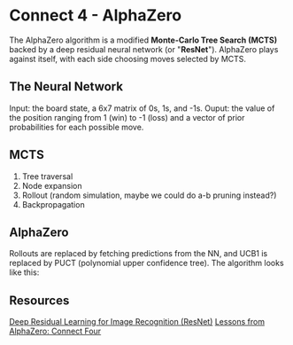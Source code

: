 # Connect 4 - AlphaZero

The AlphaZero algorithm is a modified **Monte-Carlo Tree Search (MCTS)** backed by a deep residual neural network (or "**ResNet**").
AlphaZero plays against itself, with each side choosing moves selected by MCTS.  

## The Neural Network
Input: the board state, a 6x7 matrix of 0s, 1s, and -1s.
Ouput: the value of the position ranging from 1 (win) to -1 (loss) and a vector of prior probabilities for each possible move.

## MCTS
1. Tree traversal
2. Node expansion
3. Rollout (random simulation, maybe we could do a-b pruning instead?)
4. Backpropagation

## AlphaZero 
Rollouts are replaced by fetching predictions from the NN, and UCB1 is replaced by PUCT (polynomial upper confidence tree). The algorithm looks like this:

## Resources
[Deep Residual Learning for Image Recognition (ResNet)](https://arxiv.org/abs/1512.03385)
[Lessons from AlphaZero: Connect Four](https://medium.com/oracledevs/lessons-from-alphazero-connect-four-e4a0ae82af68)






